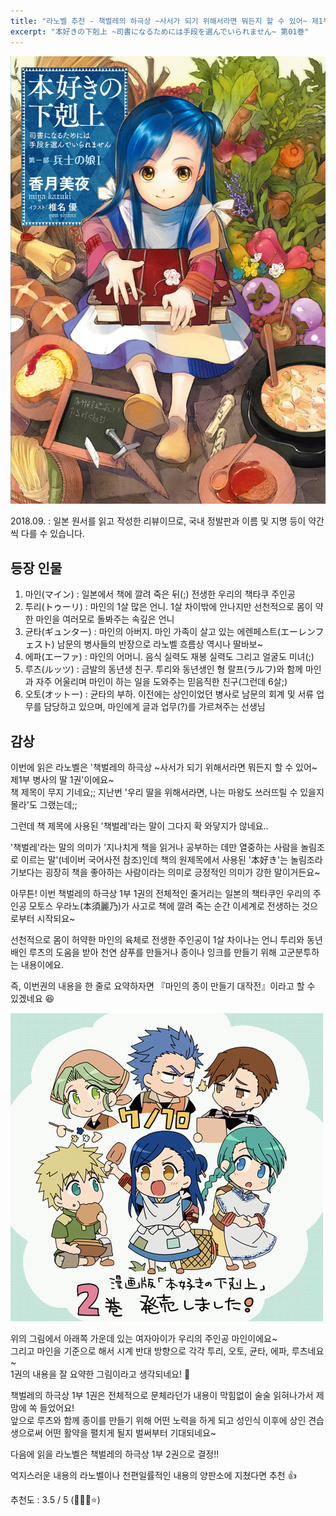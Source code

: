 ```yaml
---
title: "라노벨 추천 - 책벌레의 하극상 ~사서가 되기 위해서라면 뭐든지 할 수 있어~ 제1부 병사의 딸 1권 리뷰"
excerpt: "本好きの下剋上 ~司書になるためには手段を選んでいられません~ 第01巻"
---
```


![책벌레1-1](/assets/images/creation/honzuki/honzuki_01.jpg)

2018.09.
: 일본 원서를 읽고 작성한 리뷰이므로, 국내 정발판과 이름 및 지명 등이 약간씩 다를 수 있습니다.

## 등장 인물

1. 마인(マイン) : 일본에서 책에 깔려 죽은 뒤(;) 전생한 우리의 책타쿠 주인공  
2. 투리(トゥーリ) : 마인의 1살 많은 언니. 1살 차이밖에 안나지만 선천적으로 몸이 약한 마인을 여러모로 돌봐주는 속깊은 언니  
3. 균타(ギュンター) : 마인의 아버지. 마인 가족이 살고 있는 에렌페스트(エーレンフェスト) 남문의 병사들의 반장으로 라노벨 흐름상 역시나 딸바보~  
4. 에파(エーファ) : 마인의 어머니. 음식 실력도 재봉 실력도 그리고 얼굴도 미녀(;)  
5. 루츠(ルッツ) : 금발의 동년생 친구. 투리와 동년생인 형 랄프(ラルフ)와 함께 마인과 자주 어울리며 마인이 하는 일을 도와주는 믿음직한 친구(그런데 6살;)  
6. 오토(オットー) : 균타의 부하. 이전에는 상인이었던 병사로 남문의 회계 및 서류 업무를 담당하고 있으며, 마인에게 글과 업무(?)를 가르쳐주는 선생님  

## 감상

이번에 읽은 라노벨은 '책벌레의 하극상 ~사서가 되기 위해서라면 뭐든지 할 수 있어~ 제1부 병사의 딸 1권'이에요~  
책 제목이 무지 기네요;; 지난번 '우리 딸을 위해서라면, 나는 마왕도 쓰러뜨릴 수 있을지 몰라'도 그랬는데;;

그런데 책 제목에 사용된 '책벌레'라는 말이 그다지 확 와닿지가 않네요..  

'책벌레'라는 말의 의미가 '지나치게 책을 읽거나 공부하는 데만 열중하는 사람을 놀림조로 이르는 말'(네이버 국어사전 참조)인데 책의 원제목에서 사용된 '本好き'는 놀림조라기보다는 굉장히 책을 좋아하는 사람이라는 의미로 긍정적인 의미가 강한 말이거든요~

아무튼! 이번 책벌레의 하극상 1부 1권의 전체적인 줄거리는 일본의 책타쿠인 우리의 주인공 모토스 우라노(本須麗乃)가 사고로 책에 깔려 죽는 순간 이세계로 전생하는 것으로부터 시작되요~

선천적으로 몸이 허약한 마인의 육체로 전생한 주인공이 1살 차이나는 언니 투리와 동년배인 루츠의 도움을 받아 천연 샴푸를 만들거나 종이나 잉크를 만들기 위해 고군분투하는 내용이에요.

즉, 이번권의 내용을 한 줄로 요약하자면 『마인의 종이 만들기 대작전』이라고 할 수 있겠네요 :satisfied:

![책벌레1-1](/assets/images/creation/honzuki/honzuki_02.jpg)

위의 그림에서 아래쪽 가운데 있는 여자아이가 우리의 주인공 마인이에요~  
그리고 마인을 기준으로 해서 시계 반대 방향으로 각각 투리, 오토, 균타, 에파, 루츠네요~  
1권의 내용을 잘 요약한 그림이라고 생각되네요! :clap:

책벌레의 하극상 1부 1권은 전체적으로 문체라던가 내용이 막힘없이 술술 읽혀나가서 제 맘에 쏙 들었어요!  
앞으로 루츠와 함께 종이를 만들기 위해 어떤 노력을 하게 되고 성인식 이후에 상인 견습생으로써 어떤 활약을 펼치게 될지 벌써부터 기대되네요~

다음에 읽을 라노벨은 책벌레의 하극상 1부 2권으로 결정!!

억지스러운 내용의 라노벨이나 천편일률적인 내용의 양판소에 지쳤다면 추천 :thumbsup:

추천도 : 3.5 / 5 (:star2::star2::star2::star:)
